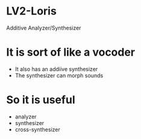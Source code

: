 # LV2-Loris
Additive Analyzer/Synthesizer

# It is sort of like a vocoder
* It also has an addiive synthesizer
* The synthesizer can morph sounds

# So it is useful
* analyzer
* synthesizer
* cross-synthesizer

